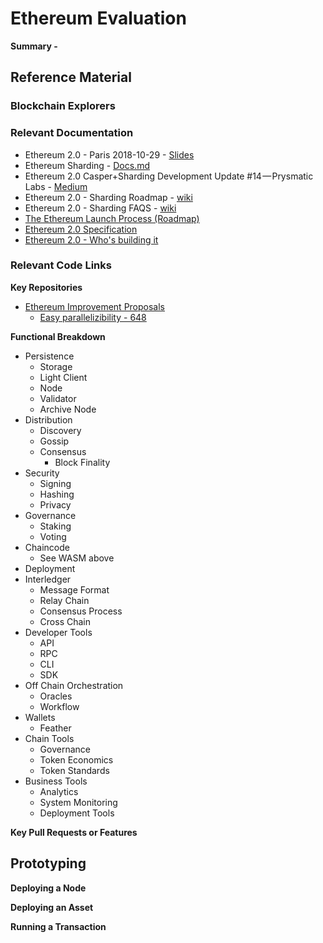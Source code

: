 # Ethereum Evaluation
**Summary -** 

## Reference Material


### Blockchain Explorers


### Relevant Documentation
* Ethereum 2.0 - Paris 2018-10-29 - [Slides](https://docs.google.com/presentation/d/1iJtuO8tBxVn_oKJAh_6TUtS6SzEWVdbr-7D-guEKGtQ/mobilepresent?slide=id.g2f439b2757_0_0)
* Ethereum Sharding - [Docs.md](https://github.com/ethereum/sharding/blob/develop/docs/doc.md)
* Ethereum 2.0 Casper+Sharding Development Update #14 — Prysmatic Labs - [Medium](https://medium.com/prysmatic-labs/ethereum-2-0-casper-sharding-development-update-14-prysmatic-labs-349a97a8c627)
* Ethereum 2.0 - Sharding Roadmap - [wiki](https://github.com/ethereum/wiki/wiki/Sharding-roadmap)
* Ethereum 2.0 - Sharding FAQS - [wiki](https://github.com/ethereum/wiki/wiki/Sharding-FAQs)
* [The Ethereum Launch Process (Roadmap)](https://blog.ethereum.org/2015/03/03/ethereum-launch-process/)
* [Ethereum 2.0 Specification](https://github.com/ethereum/eth2.0-specs/blob/master/specs/beacon-chain.md)
* [Ethereum 2.0 - Who's building it](https://medium.com/rocket-pool/ethereum-2-0-whos-building-it-54a735442e)



### Relevant Code Links


**Key Repositories**
* [Ethereum Improvement Proposals](https://github.com/ethereum/EIPs/issues/648)
  * [Easy parallelizibility - 648](https://github.com/ethereum/EIPs/issues/648)

**Functional Breakdown**
* Persistence
  * Storage
  * Light Client
  * Node
  * Validator
  * Archive Node
* Distribution
  * Discovery
  * Gossip
  * Consensus
    * Block Finality
* Security
  * Signing
  * Hashing
  * Privacy
* Governance
  * Staking
  * Voting
* Chaincode
  * See WASM above
* Deployment
* Interledger
  * Message Format
  * Relay Chain
  * Consensus Process
  * Cross Chain
* Developer Tools
  * API
  * RPC
  * CLI
  * SDK
* Off Chain Orchestration
  * Oracles
  * Workflow
* Wallets
  * Feather
* Chain Tools
  * Governance
  * Token Economics
  * Token Standards
* Business Tools
  * Analytics
  * System Monitoring 
  * Deployment Tools

**Key Pull Requests or Features**

##  Prototyping

**Deploying a Node**

**Deploying an Asset**

**Running a Transaction**


